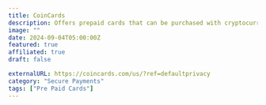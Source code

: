 ```yaml
---
title: CoinCards
description: Offers prepaid cards that can be purchased with cryptocurrency, providing a private and secure payment method.
image: ""
date: 2024-09-04T05:00:00Z
featured: true
affiliated: true
draft: false

externalURL: https://coincards.com/us/?ref=defaultprivacy
category: "Secure Payments"
tags: ["Pre Paid Cards"]
---
```

